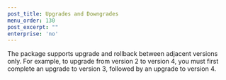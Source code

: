 ```yaml
---
post_title: Upgrades and Downgrades
menu_order: 130
post_excerpt: ""
enterprise: 'no'
---
```


The package supports upgrade and rollback between adjacent versions only. For example, to upgrade from version 2 to version 4, you must first complete an upgrade to version 3, followed by an upgrade to version 4.

